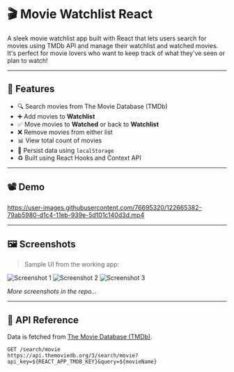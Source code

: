 # 🎬 Movie Watchlist React

A sleek movie watchlist app built with React that lets users search for movies using TMDb API and manage their watchlist and watched movies. It's perfect for movie lovers who want to keep track of what they've seen or plan to watch!

---

## 🚀 Features

- 🔍 Search movies from The Movie Database (TMDb)
- ➕ Add movies to **Watchlist**
- ✅ Move movies to **Watched** or back to **Watchlist**
- ❌ Remove movies from either list
- 📊 View total count of movies
- 💾 Persist data using `localStorage`
- ♻️ Built using React Hooks and Context API

---

## 📽️ Demo

https://user-images.githubusercontent.com/76695320/122665382-79ab5980-d1c4-11eb-939e-5d101c140d3d.mp4

---

## 🖼️ Screenshots

> Sample UI from the working app:

![Screenshot 1](https://user-images.githubusercontent.com/76695320/122665199-7fed0600-d1c3-11eb-8f80-9dfa308fdd11.png)
![Screenshot 2](https://user-images.githubusercontent.com/76695320/122665204-85e2e700-d1c3-11eb-8f6b-4d0aef3c4fde.png)
![Screenshot 3](https://user-images.githubusercontent.com/76695320/122665210-8aa79b00-d1c3-11eb-97a6-ab25d4d498e7.png)

*More screenshots in the repo...*

---

## 🧪 API Reference

Data is fetched from [The Movie Database (TMDb)](https://www.themoviedb.org/).

```http
GET /search/movie
https://api.themoviedb.org/3/search/movie?api_key=${REACT_APP_TMDB_KEY}&query=${movieName}
